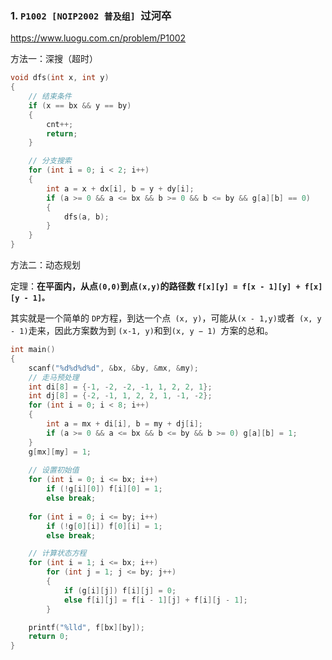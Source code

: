 ### 1. `P1002 [NOIP2002 普及组] `过河卒

https://www.luogu.com.cn/problem/P1002

方法一：深搜（超时）

```c++
void dfs(int x, int y)
{
    // 结束条件
    if (x == bx && y == by)
    {
        cnt++;
        return;
    }

    // 分支搜索
    for (int i = 0; i < 2; i++)
    {
        int a = x + dx[i], b = y + dy[i];
        if (a >= 0 && a <= bx && b >= 0 && b <= by && g[a][b] == 0)
        {
            dfs(a, b);
        }
    }
}
```

方法二：动态规划

定理：**在平面内，从点`(0,0)`到点`(x,y)`的路径数 `f[x][y] = f[x - 1][y] + f[x][y - 1]。`**

其实就是一个简单的 `DP`方程，到达一个点` (x, y)`，可能从` (x - 1,y) `或者` (x, y - 1)`走来，因此方案数为到 `(x-1, y)`和到`(x, y − 1) `方案的总和。

```c++
int main()
{
    scanf("%d%d%d%d", &bx, &by, &mx, &my);
    // 走马预处理
    int di[8] = {-1, -2, -2, -1, 1, 2, 2, 1};
    int dj[8] = {-2, -1, 1, 2, 2, 1, -1, -2};
    for (int i = 0; i < 8; i++)
    {
        int a = mx + di[i], b = my + dj[i];
        if (a >= 0 && a <= bx && b <= by && b >= 0) g[a][b] = 1;
    } 
    g[mx][my] = 1;
	
    // 设置初始值
    for (int i = 0; i <= bx; i++) 
        if (!g[i][0]) f[i][0] = 1;
        else break;
    
    for (int i = 0; i <= by; i++) 
        if (!g[0][i]) f[0][i] = 1;
        else break;

    // 计算状态方程
    for (int i = 1; i <= bx; i++)
        for (int j = 1; j <= by; j++)
        {
            if (g[i][j]) f[i][j] = 0;
            else f[i][j] = f[i - 1][j] + f[i][j - 1];
        }

    printf("%lld", f[bx][by]);
    return 0;
}
```

